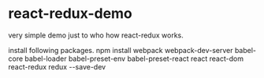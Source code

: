 # react-redux-demo
very simple demo just to who how react-redux works.

install following packages.
npm install webpack webpack-dev-server babel-core babel-loader babel-preset-env babel-preset-react react react-dom react-redux redux --save-dev
